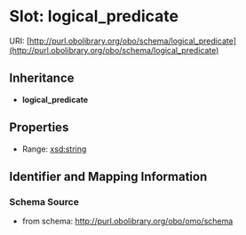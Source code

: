 # Slot: logical_predicate

URI: [http://purl.obolibrary.org/obo/schema/logical_predicate](http://purl.obolibrary.org/obo/schema/logical_predicate)




## Inheritance

* **logical_predicate**



## Properties

 * Range: [xsd:string](http://www.w3.org/2001/XMLSchema#string)



## Identifier and Mapping Information







### Schema Source


* from schema: http://purl.obolibrary.org/obo/omo/schema



